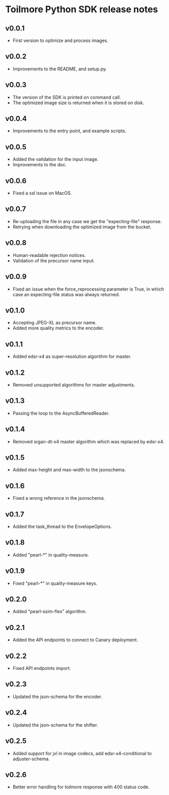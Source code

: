 Toilmore Python SDK release notes
============================


v0.0.1
-----
* First version to optimize and process images.

v0.0.2
-----
* Improvements to the README, and setup.py.

v0.0.3
-----
* The version of the SDK is printed on command call.
* The optimized image size is returned when it is stored on disk.

v0.0.4
-----
* Improvements to the entry point, and example scripts.

v0.0.5
-----
* Added the validation for the input image.
* Improvements to the doc.

v0.0.6
-----
* Fixed a ssl issue on MacOS.

v0.0.7
-----
* Re-uploading the file in any case we get the "expecting-file" response.
* Retrying when downloading the optimized image from the bucket.

v0.0.8
-----
* Human-readable rejection notices.
* Validation of the precursor name input.

v0.0.9
-----
* Fixed an issue when the force_reprocessing parameter is True, in which case an expecting-file status was always returned.

v0.1.0
-----
* Accepting JPEG-XL as precursor name.
* Added more quality metrics to the encoder.

v0.1.1
-----
* Added edsr-x4 as super-resolution algorithm for master.

v0.1.2
-----
* Removed unsupported algorithms for master adjustments.

v0.1.3
-----
* Passing the loop to the AsyncBufferedReader.

v0.1.4
-----
* Removed srgan-dt-x4 master algorithm which was replaced by edsr-x4.

v0.1.5
-----
* Added max-height and max-width to the jsonschema.

v0.1.6
-----
* Fixed a wrong reference in the jsonschema.

v0.1.7
-----
* Added the task_thread to the EnvelopeOptions.

v0.1.8
-----
* Added "pearl-*" in quality-measure.

v0.1.9
-----
* Fixed "pearl-*" in quality-measure keys.


v0.2.0
-----
* Added "pearl-ssim-flex" algorithm.

v0.2.1
-----
* Added the API endpoints to connect to Canary deployment.

v0.2.2
-----
* Fixed API endpoints import.

v0.2.3
-----
* Updated the json-schema for the encoder.

v0.2.4
-----
* Updated the json-schema for the shifter.

v0.2.5
-----
* Added support for jxl in image codecs, add edsr-x4-conditional to adjuster-schema.

v0.2.6
-----
* Better error handling for toilmore response with 400 status code.